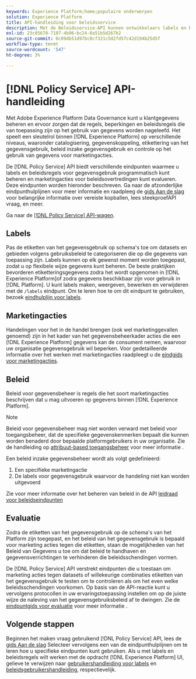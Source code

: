 ```yaml
---
keywords: Experience Platform;home;populaire onderwerpen
solution: Experience Platform
title: API-handleiding voor beleidsservice
description: Met de Beleidsservice-API kunnen ontwikkelaars labels en beleidsregels voor gegevensgebruik in Experience Platform beheren. Volg deze gids voor het uitvoeren van de belangrijkste bewerkingen met de API.
exl-id: 23c05670-7107-4b96-bc24-0a51b5d267b2
source-git-commit: 0c09db51d97bc0cf321c5d2fd57c42d194b25d5f
workflow-type: tm+mt
source-wordcount: '547'
ht-degree: 3%

---
```


# [!DNL Policy Service] API-handleiding

Met Adobe Experience Platform Data Governance kunt u klantgegevens beheren en ervoor zorgen dat de regels, beperkingen en beleidsregels die van toepassing zijn op het gebruik van gegevens worden nageleefd. Het speelt een sleutelrol binnen [!DNL Experience Platform] op verschillende niveaus, waaronder catalogisering, gegevenskoppeling, etikettering van het gegevensgebruik, beleid inzake gegevensgebruik en controle op het gebruik van gegevens voor marketingacties.

De [!DNL Policy Service] API biedt verschillende eindpunten waarmee u labels en beleidsregels voor gegevensgebruik programmatisch kunt beheren en marketingacties voor beleidsovertredingen kunt evalueren. Deze eindpunten worden hieronder beschreven. Ga naar de afzonderlijke eindpunthulplijnen voor meer informatie en raadpleeg de [gids Aan de slag](./getting-started.md) voor belangrijke informatie over vereiste kopballen, lees steekproefAPI vraag, en meer.

Ga naar de [[!DNL Policy Service] API-wagen](https://www.adobe.io/experience-platform-apis/references/policy-service/).

## Labels

Pas de etiketten van het gegevensgebruik op schema&#39;s toe om datasets en gebieden volgens gebruiksbeleid te categoriseren die op die gegevens van toepassing zijn. Labels kunnen op elk gewenst moment worden toegepast, zodat u op flexibele wijze gegevens kunt beheren. De beste praktijken bevorderen etiketteringsgegevens zodra het wordt opgenomen in [!DNL Experience Platform]of zodra gegevens beschikbaar zijn voor gebruik in [!DNL Platform]. U kunt labels maken, weergeven, bewerken en verwijderen met de `/labels` eindpunt. Om te leren hoe te om dit eindpunt te gebruiken, bezoek [eindhulplijn voor labels](./labels.md).

## Marketingacties

Handelingen voor het in de handel brengen (ook wel marketinggevallen genoemd) zijn in het kader van het gegevensbeheerkader acties die een [!DNL Experience Platform] gegevens kan de consument nemen, waarvoor uw organisatie gegevensgebruik wil beperken. Voor gedetailleerde informatie over het werken met marketingacties raadpleegt u de [eindgids voor marketingacties](./marketing-actions.md).

## Beleid

Beleid voor gegevensbeheer is regels die het soort marketingacties beschrijven dat u mag uitvoeren op gegevens binnen [!DNL Experience Platform].

>[!NOTE]
>
>Beleid voor gegevensbeheer mag niet worden verward met beleid voor toegangsbeheer, dat de specifieke gegevenskenmerken bepaalt die kunnen worden benaderd door bepaalde platformgebruikers in uw organisatie. Zie de handleiding op [attribuut-based toegangsbeheer](../../access-control/abac/overview.md) voor meer informatie .

Een beleid inzake gegevensbeheer wordt als volgt gedefinieerd:

1. Een specifieke marketingactie
1. De labels voor gegevensgebruik waarvoor de handeling niet kan worden uitgevoerd

Zie voor meer informatie over het beheren van beleid in de API [leidraad voor beleidseindpunten](./policies.md)

## Evaluatie

Zodra de etiketten van het gegevensgebruik op de schema&#39;s van het Platform zijn toegepast, en het beleid van het gegevensgebruik is bepaald voor marketing acties tegen die etiketten, staan de mogelijkheden van het Beleid van Gegevens u toe om dat beleid te handhaven en gegevensverrichtingen te verhinderen die beleidsschendingen vormen.

De [!DNL Policy Service] API verstrekt eindpunten die u toestaan om marketing acties tegen datasets of willekeurige combinaties etiketten van het gegevensgebruik te testen om te controleren als om het even welke beleidsschendingen voorkomen. Op basis van de API-reactie kunt u vervolgens protocollen in uw ervaringstoepassing instellen om op de juiste wijze de naleving van het gegevensgebruiksbeleid af te dwingen. Zie de [eindpuntgids voor evaluatie](./evaluation.md) voor meer informatie .

## Volgende stappen

Beginnen het maken vraag gebruikend [!DNL Policy Service] API, lees de [gids Aan de slag](./getting-started.md) Selecteer vervolgens een van de eindpunthulplijnen om te leren hoe u specifieke eindpunten kunt gebruiken. Als u met labels en beleidsregels wilt werken met de opdracht [!DNL Experience Platform] UI, gelieve te verwijzen naar [gebruikershandleiding voor labels](../labels/user-guide.md) en [beleidsgebruikershandleiding](../policies/user-guide.md), respectievelijk.
